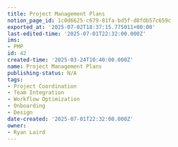 ```yaml
---
title: Project Management Plans
notion_page_id: 1c0d6625-c679-81fa-bd5f-d8fdb57c659c
exported_at: '2025-07-02T18:37:15.775011+00:00'
last-edited-time: '2025-07-01T22:32:00.000Z'
ims:
- PMP
id: 42
created-time: '2025-03-24T10:40:00.000Z'
name: Project Management Plans
publishing-status: N/A
tags:
- Project Coordination
- Team Integration
- Workflow Optimization
- Onboarding
- Design
date-created: '2025-07-01T22:32:00.000Z'
owner:
- Ryan Laird
---
```


